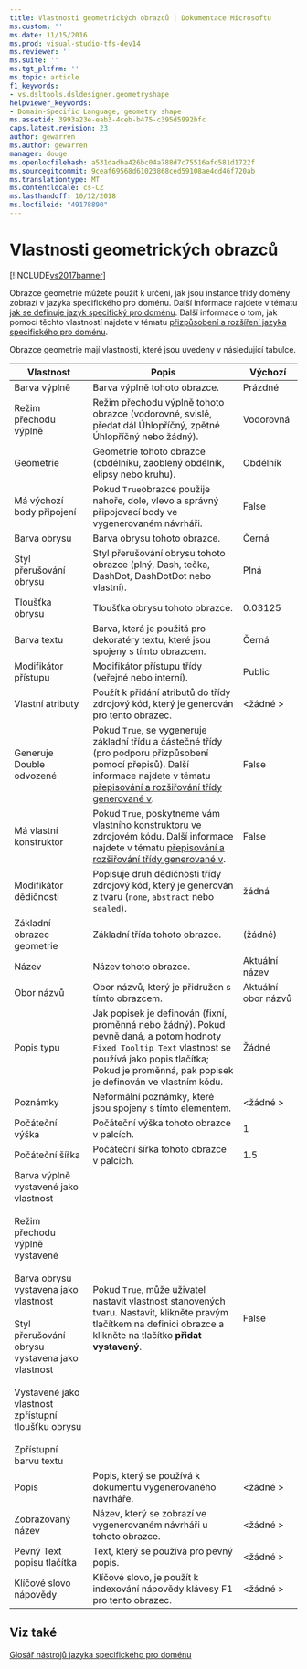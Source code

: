 ```yaml
---
title: Vlastnosti geometrických obrazců | Dokumentace Microsoftu
ms.custom: ''
ms.date: 11/15/2016
ms.prod: visual-studio-tfs-dev14
ms.reviewer: ''
ms.suite: ''
ms.tgt_pltfrm: ''
ms.topic: article
f1_keywords:
- vs.dsltools.dsldesigner.geometryshape
helpviewer_keywords:
- Domain-Specific Language, geometry shape
ms.assetid: 3993a23e-eab3-4ceb-b475-c395d5992bfc
caps.latest.revision: 23
author: gewarren
ms.author: gewarren
manager: douge
ms.openlocfilehash: a531dadba426bc04a788d7c75516afd581d1722f
ms.sourcegitcommit: 9ceaf69568d61023868ced59108ae4dd46f720ab
ms.translationtype: MT
ms.contentlocale: cs-CZ
ms.lasthandoff: 10/12/2018
ms.locfileid: "49178890"
---
```

# <a name="properties-of-geometry-shapes"></a>Vlastnosti geometrických obrazců
[!INCLUDE[vs2017banner](../includes/vs2017banner.md)]

Obrazce geometrie můžete použít k určení, jak jsou instance třídy domény zobrazí v jazyka specifického pro doménu. Další informace najdete v tématu [jak se definuje jazyk specifický pro doménu](../modeling/how-to-define-a-domain-specific-language.md). Další informace o tom, jak pomocí těchto vlastností najdete v tématu [přizpůsobení a rozšíření jazyka specifického pro doménu](../modeling/customizing-and-extending-a-domain-specific-language.md).  
  
 Obrazce geometrie mají vlastnosti, které jsou uvedeny v následující tabulce.  
  
|Vlastnost|Popis|Výchozí|  
|--------------|-----------------|-------------|  
|Barva výplně|Barva výplně tohoto obrazce.|Prázdné|  
|Režim přechodu výplně|Režim přechodu výplně tohoto obrazce (vodorovné, svislé, předat dál Úhlopříčný, zpětné Úhlopříčný nebo žádný).|Vodorovná|  
|Geometrie|Geometrie tohoto obrazce (obdélníku, zaoblený obdélník, elipsy nebo kruhu).|Obdélník|  
|Má výchozí body připojení|Pokud `True`obrazce použije nahoře, dole, vlevo a správný připojovací body ve vygenerovaném návrháři.|False|  
|Barva obrysu|Barva obrysu tohoto obrazce.|Černá|  
|Styl přerušování obrysu|Styl přerušování obrysu tohoto obrazce (plný, Dash, tečka, DashDot, DashDotDot nebo vlastní).|Plná|  
|Tloušťka obrysu|Tloušťka obrysu tohoto obrazce.|0.03125|  
|Barva textu|Barva, která je použitá pro dekoratéry textu, které jsou spojeny s tímto obrazcem.|Černá|  
|Modifikátor přístupu|Modifikátor přístupu třídy (veřejné nebo interní).|Public|  
|Vlastní atributy|Použít k přidání atributů do třídy zdrojový kód, který je generován pro tento obrazec.|\<žádné >|  
|Generuje Double odvozené|Pokud `True`, se vygeneruje základní třídu a částečné třídy (pro podporu přizpůsobení pomocí přepisů). Další informace najdete v tématu [přepisování a rozšiřování třídy generované v](../modeling/overriding-and-extending-the-generated-classes.md).|False|  
|Má vlastní konstruktor|Pokud `True`, poskytneme vám vlastního konstruktoru ve zdrojovém kódu. Další informace najdete v tématu [přepisování a rozšiřování třídy generované v](../modeling/overriding-and-extending-the-generated-classes.md).|False|  
|Modifikátor dědičnosti|Popisuje druh dědičnosti třídy zdrojový kód, který je generován z tvaru (`none`, `abstract` nebo `sealed`).|žádná|  
|Základní obrazec geometrie|Základní třída tohoto obrazce.|(žádné)|  
|Název|Název tohoto obrazce.|Aktuální název|  
|Obor názvů|Obor názvů, který je přidružen s tímto obrazcem.|Aktuální obor názvů|  
|Popis typu|Jak popisek je definován (fixní, proměnná nebo žádný). Pokud pevně daná, a potom hodnoty `Fixed Tooltip Text` vlastnost se používá jako popis tlačítka; Pokud je proměnná, pak popisek je definován ve vlastním kódu.|Žádné|  
|Poznámky|Neformální poznámky, které jsou spojeny s tímto elementem.|\<žádné >|  
|Počáteční výška|Počáteční výška tohoto obrazce v palcích.|1|  
|Počáteční šířka|Počáteční šířka tohoto obrazce v palcích.|1.5|  
|Barva výplně vystavené jako vlastnost<br /><br /> Režim přechodu výplně vystavené<br /><br /> Barva obrysu vystavena jako vlastnost<br /><br /> Styl přerušování obrysu vystavena jako vlastnost<br /><br /> Vystavené jako vlastnost zpřístupní tloušťku obrysu<br /><br /> Zpřístupní barvu textu|Pokud `True`, může uživatel nastavit vlastnost stanovených tvaru. Nastavit, klikněte pravým tlačítkem na definici obrazce a klikněte na tlačítko **přidat vystavený**.|False|  
|Popis|Popis, který se používá k dokumentu vygenerovaného návrháře.|\<žádné >|  
|Zobrazovaný název|Název, který se zobrazí ve vygenerovaném návrháři u tohoto obrazce.|\<žádné >|  
|Pevný Text popisu tlačítka|Text, který se používá pro pevný popis.|\<žádné >|  
|Klíčové slovo nápovědy|Klíčové slovo, je použít k indexování nápovědy klávesy F1 pro tento obrazec.|\<žádné >|  
  
## <a name="see-also"></a>Viz také  
 [Glosář nástrojů jazyka specifického pro doménu](http://msdn.microsoft.com/en-us/ca5e84cb-a315-465c-be24-76aa3df276aa)



